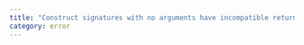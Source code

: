 ```yaml
---
title: "Construct signatures with no arguments have incompatible return types '{0}' and '{1}'."
category: error
---
```

